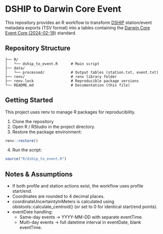 # DSHIP to Darwin Core Event

This repository provides an R workflow to transform [DSHIP](https://spaces.awi.de/spaces/EFPW/pages/324149323/DSHIP-System) station/event metadata exports (TSV format) into a tables containing the [Darwin Core Event Core (2024-02-19)](https://rs.gbif.org/core/dwc_event_2024-02-19.xml) standard.


## Repository Structure

```         
├── R/
│   └── dship_to_event.R      # Main script
├── data/
│   └── processed/            # Output tables (station.txt, event.txt)
├── renv/                     # renv library folder
├── renv.lock                 # Reproducible package versions
└── README.md                 # Documentation (this file)
```

## Getting Started

This project uses renv to manage R packages for reproducibility.

1.  Clone the repository
2.  Open R / RStudio in the project directory.
3.  Restore the package environment:

``` r
renv::restore()
```

4.  Run the script:

``` r
source("R/dship_to_event.R")
```

## Notes & Assumptions

      
- If both profile and station actions exist, the workflow uses profile start/end.
- Coordinates are rounded to 4 decimal places.
- coordinateUncertaintyInMeters is calculated using obistools::calculate_centroid() (or set to 0 for identical start/end points).
- eventDate handling:
  - Same-day events → YYYY-MM-DD with separate eventTime.
  - Multi-day events → full datetime interval in eventDate, blank eventTime.

